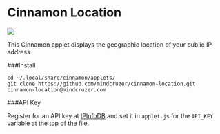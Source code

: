 Cinnamon Location
=================

![](http://cinnamon-spices.linuxmint.com/uploads/applets/6HB3-9QGE-T23U.png)

This Cinnamon applet displays the geographic location of your public IP address.

###Install

```shell
cd ~/.local/share/cinnamon/applets/
git clone https://github.com/mindcruzer/cinnamon-location.git cinnamon-location@mindcruzer.com
```

###API Key

Register for an API key at [IPInfoDB](http://ipinfodb.com/register.php) and set it in `applet.js` for the `API_KEY` variable at the top of the file.
